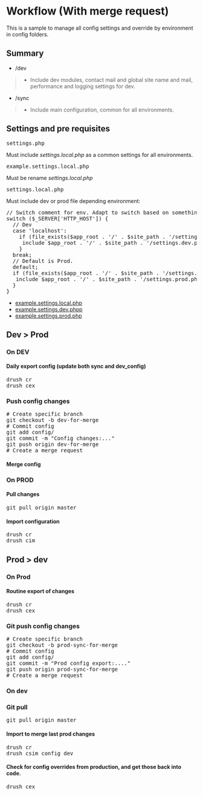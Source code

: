 # Workflow (With merge request)

This is a sample to manage all config settings and override by environment in config folders.

## Summary

* /dev
> * Include dev modules, contact mail and global site name and mail, performance and logging settings for dev.

* /sync
> * Include main configuration, common for all environments.

## Settings and pre requisites

<pre>
settings.php
</pre>

Must include _settings.local.php_ as a common settings for all environments.

<pre>example.settings.local.php</pre>

Must be rename _settings.local.php_

<pre>
settings.local.php
</pre>

Must include dev or prod file depending environment:
<pre>
// Switch comment for env. Adapt to switch based on something else.
switch ($_SERVER['HTTP_HOST']) {
  // Dev
  case 'localhost':
    if (file_exists($app_root . '/' . $site_path . '/settings.dev.php')) {
     include $app_root . '/' . $site_path . '/settings.dev.php';
    }
  break;
  // Default is Prod.
  default;
  if (file_exists($app_root . '/' . $site_path . '/settings.prod.php')) {
   include $app_root . '/' . $site_path . '/settings.prod.php';
  }
}
</pre>

* [example.settings.local.php](../example.settings.local.php)
* [example.settings.dev.phpp](../example.settings.dev.php)
* [example.settings.prod.php](../example.settings.prod.phpp)

## Dev > Prod

### On DEV

#### Daily export config (update both sync and dev_config)
<pre>
drush cr
drush cex
</pre>

### Push config changes
<pre>
# Create specific branch
git checkout -b dev-for-merge
# Commit config
git add config/
git commit -m "Config changes:..."
git push origin dev-for-merge
# Create a merge request
</pre>

#### Merge config

### On PROD

#### Pull changes
<pre>
git pull origin master
</pre>

#### Import configuration
<pre>
drush cr
drush cim
</pre>

## Prod > dev

### On Prod

#### Routine export of changes
<pre>
drush cr
drush cex
</pre>

### Git push config changes
<pre>
# Create specific branch
git checkout -b prod-sync-for-merge
# Commit config
git add config/
git commit -m "Prod config export:...."
git push origin prod-sync-for-merge
# Create a merge request
</pre>

### On dev

### Git pull
<pre>
git pull origin master
</pre>

#### Import to merge last prod changes
<pre>
drush cr
drush csim config_dev
</pre>

#### Check for config overrides from production, and get those back into code.
<pre>drush cex</pre>

